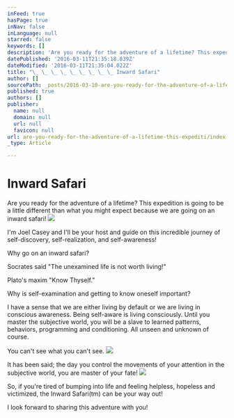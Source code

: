 ```yaml
---
inFeed: true
hasPage: true
inNav: false
inLanguage: null
starred: false
keywords: []
description: 'Are you ready for the adventure of a lifetime? This expedition is going to be a little different than what you might expect because we are going on an inward safari! '
datePublished: '2016-03-11T21:35:18.839Z'
dateModified: '2016-03-11T21:35:04.022Z'
title: "\_ \_ \_ \_ \_ \_ \_ \_ \_ Inward Safari"
author: []
sourcePath: _posts/2016-03-10-are-you-ready-for-the-adventure-of-a-lifetime-this-expediti.md
published: true
authors: []
publisher:
  name: null
  domain: null
  url: null
  favicon: null
url: are-you-ready-for-the-adventure-of-a-lifetime-this-expediti/index.html
_type: Article

---
```

# Inward Safari

Are you ready for the adventure of a lifetime? This expedition is going to be a little different than what you might expect because we are going on an inward safari! ![](https://the-grid-user-content.s3-us-west-2.amazonaws.com/6901436a-2164-46fb-bfb3-eaaf6a5623fd.png)

I'm Joel Casey and I'll be your host and guide on this incredible journey of self-discovery, self-realization, and self-awareness! 

Why go on an inward safari?

Socrates said "The unexamined life is not worth living!"

Plato's maxim "Know Thyself."

Why is self-examination and getting to know oneself important?

I have a sense that we are either living by default or we are living in conscious awareness. Being self-aware is living consciously. Until you master the subjective world, you will be a slave to learned patterns, behaviors, programming and conditioning. All unseen and unknown of course. 

You can't see what you can't see. ![](https://the-grid-user-content.s3-us-west-2.amazonaws.com/7df2929a-9281-4c40-8806-0a4cd184934c.png)

It has been said; the day you control the movements of your attention in the subjective world, you are master of your fate! ![](https://the-grid-user-content.s3-us-west-2.amazonaws.com/9de71217-66f1-4fc4-bdba-6d775229213d.png)

So, if you're tired of bumping into life and feeling helpless, hopeless and victimized, the Inward Safari(tm) can be your way out!

I look forward to sharing this adventure with you!